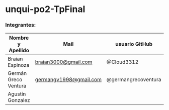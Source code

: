 # unqui-po2-TpFinal

### Integrantes:

| Nombre y Apellido              |             Mail               |    usuario GitHub    |
| -----------------------------  | ------------------------------ | -------------------  |
| Braian Espinoza                | braian3000@gmail.com           | @Cloud3312           |
| Germán Greco Ventura           | germangv1998@gmail.com         | @germangrecoventura  |
| Agustín Gonzalez               |                                |                      |
